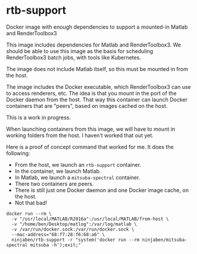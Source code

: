 # rtb-support
Docker image with enough dependencies to support a mounted-in Matlab and RenderToolbox3

This image includes dependencies for Matlab and RenderToolbox3.  We should be able to use this image as the basis for scheduling RenderToolbox3 batch jobs, with tools like Kubernetes.

The image does not include Matlab itself, so this must be mounted in from the host.

The image includes the Docker executable, which RenderToolbox3 can use to access renderers, etc.  The idea is that you mount in the port of the Docker daemon from the host.  That way this container can launch Docker containers that are "peers", based on images cached on the host.

This is a work in progress.

When launching containers from this image, we will have to mount in working folders from the host.  I haven't worked that out yet.

Here is a proof of concept command that worked for me.  It does the following:
 - From the host, we launch an `rtb-support` container.
 - In the container, we launch Matlab.
 - In Matlab, we launch a `mitsuba-spectral` container.
 - There two containers are peers.
 - There is still just one Docker daemon and one Docker image cache, on the host.
 - Not that bad!


```
docker run --rm \
  -v "/usr/local/MATLAB/R2016a":/usr/local/MATLAB/from-host \
  -v "/home/ben/Desktop/matlog":/var/log/matlab \
  -v /var/run/docker.sock:/var/run/docker.sock \
  --mac-address="68:f7:28:f6:68:a6" \
  ninjaben/rtb-support -r "system('docker run --rm ninjaben/mitsuba-spectral mitsuba -h');exit;"
```
 
